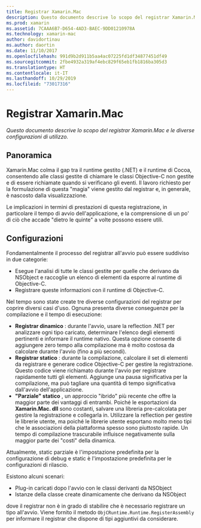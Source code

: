 ```yaml
---
title: Registrar Xamarin.Mac
description: Questo documento descrive lo scopo del registrar Xamarin.Mac e le relative configurazioni di utilizzo dinamiche, statiche e parziali (ibride).
ms.prod: xamarin
ms.assetid: 7CAAA6B7-D654-4AD3-BAEC-9DD01210978A
ms.technology: xamarin-mac
author: davidortinau
ms.author: daortin
ms.date: 11/10/2017
ms.openlocfilehash: 991d9b2d911b5aa4ac07225fd1df34877451df49
ms.sourcegitcommit: 2fbe4932a319af4ebc829f65eb1fb1816ba305d3
ms.translationtype: HT
ms.contentlocale: it-IT
ms.lasthandoff: 10/29/2019
ms.locfileid: "73017316"
---
```

# <a name="xamarinmac-registrar"></a>Registrar Xamarin.Mac

_Questo documento descrive lo scopo del registrar Xamarin.Mac e le diverse configurazioni di utilizzo._

## <a name="overview"></a>Panoramica

Xamarin.Mac colma il gap tra il runtime gestito (.NET) e il runtime di Cocoa, consentendo alle classi gestite di chiamare le classi Objective-C non gestite e di essere richiamate quando si verificano gli eventi. Il lavoro richiesto per la formulazione di questa "magia" viene gestito dal registrar e, in generale, è nascosto dalla visualizzazione.

Le implicazioni in termini di prestazioni di questa registrazione, in particolare il tempo di avvio dell'applicazione, e la comprensione di un po' di ciò che accade "dietro le quinte" a volte possono essere utili.

## <a name="configurations"></a>Configurazioni

Fondamentalmente il processo del registrar all'avvio può essere suddiviso in due categorie:

- Esegue l'analisi di tutte le classi gestite per quelle che derivano da NSObject e raccoglie un elenco di elementi da esporre al runtime di Objective-C.
- Registrare queste informazioni con il runtime di Objective-C.

Nel tempo sono state create tre diverse configurazioni del registrar per coprire diversi casi d'uso. Ognuna presenta diverse conseguenze per la compilazione e il tempo di esecuzione:

- **Registrar dinamico** : durante l'avvio, usare la reflection .NET per analizzare ogni tipo caricato, determinare l'elenco degli elementi pertinenti e informare il runtime nativo. Questa opzione consente di aggiungere zero tempo alla compilazione ma è molto costosa da calcolare durante l'avvio (fino a più secondi).
- **Registrar statico** : durante la compilazione, calcolare il set di elementi da registrare e generare codice Objective-C per gestire la registrazione. Questo codice viene richiamato durante l'avvio per registrare rapidamente tutti gli elementi. Aggiunge una pausa significativa per la compilazione, ma può tagliare una quantità di tempo significativa dall'avvio dell'applicazione.
- **"Parziale" statico** , un approccio "ibrido" più recente che offre la maggior parte dei vantaggi di entrambi. Poiché le esportazioni da **Xamarin.Mac. dll** sono costanti, salvare una libreria pre-calcolata per gestire la registrazione e collegarla in. Utilizzare la reflection per gestire le librerie utente, ma poiché le librerie utente esportano molto meno tipi che le associazioni della piattaforma spesso sono piuttosto rapide. Un tempo di compilazione trascurabile influisce negativamente sulla maggior parte dei "costi" della dinamica.

Attualmente, static parziale è l'impostazione predefinita per la configurazione di debug e static è l'impostazione predefinita per le configurazioni di rilascio.

Esistono alcuni scenari:

- Plug-in caricati dopo l'avvio con le classi derivanti da NSObject
- Istanze della classe create dinamicamente che derivano da NSObject

dove il registrar non è in grado di stabilire che è necessario registrare un tipo all'avvio. Viene fornito il metodo `ObjCRuntime.Runtime.RegisterAssembly` per informare il registrar che dispone di tipi aggiuntivi da considerare.
